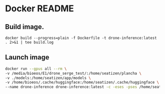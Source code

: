 # Docker README

## Build image.

`docker build --progress=plain -f Dockerfile -t drone-inference:latest . 2>&1 | tee build.log`

## Launch image


```bash
docker run --gpus all --rm \
-v /media/bioeos/E1/drone_serge_test/:/home/seatizen/plancha \
-v ./models:/home/seatizen/app/models \
-v /home/bioeos/.cache/huggingface:/home/seatizen/.cache/huggingface \
--name drone-inference drone-inference:latest -c -eses -pses /home/seatizen/plancha/20231201_REU-HERMITAGE_UAV_01 -mlgpu
```
